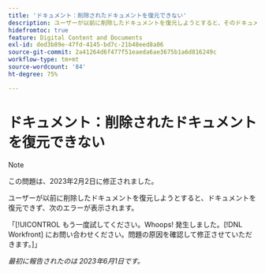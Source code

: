 ```yaml
---
title: 'ドキュメント：削除されたドキュメントを復元できない'
description: ユーザーが以前に削除したドキュメントを復元しようとすると、そのドキュメントを復元できず、Whoops エラーが表示されます。
hidefromtoc: true
feature: Digital Content and Documents
exl-id: ded3b89e-47fd-4145-bd7c-21b48eed8a06
source-git-commit: 2a41264d6f477f51eaeda6ae3675b1a6d816249c
workflow-type: tm+mt
source-wordcount: '84'
ht-degree: 75%

---
```


# ドキュメント：削除されたドキュメントを復元できない

>[!NOTE]
>
>この問題は、2023年2月2日に修正されました。

<!-- On WF and WFP TOCs-->

ユーザーが以前に削除したドキュメントを復元しようとすると、ドキュメントを復元できず、次のエラーが表示されます。

「[!UICONTROL もう一度試してください。Whoops! 発生しました。[!DNL Workfront] にお問い合わせください。問題の原因を確認して修正させていただきます。]」

_最初に報告されたのは 2023年6月1日です。_
